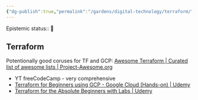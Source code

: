 ```yaml
---
{"dg-publish":true,"permalink":"/gardens/digital-technology/terraform/"}
---
```


Epistemic status:: 🌿
## Terraform

Potentionally good coruses for TF and GCP:
[Awesome Terraform | Curated list of awesome lists | Project-Awesome.org](https://project-awesome.org/shuaibiyy/awesome-terraform)
- YT freeCodeCamp - very comprehensive
- [Terraform for Beginners using GCP - Google Cloud (Hands-on) | Udemy](https://www.udemy.com/course/terraform-for-beginners-using-google-cloud/#instructor-2)
- [Terraform for the Absolute Beginners with Labs | Udemy](https://www.udemy.com/course/terraform-for-the-absolute-beginners/)